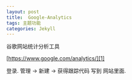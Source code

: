```yaml
---
layout: post
title:  Google-Analytics
tags: 主题功能
categories: Jekyll
---
```


谷歌网站统计分析工具

[https://www.google.com/analytics/][1]

登录.
管理 → 新建 →  获得跟踪代码 写到 网站里面.



[1]:	https://www.google.com/analytics/